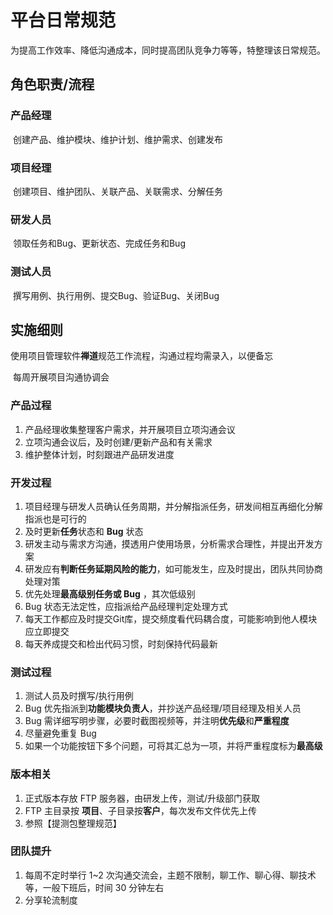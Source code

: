 # 平台日常规范

​	为提高工作效率、降低沟通成本，同时提高团队竞争力等等，特整理该日常规范。



## 角色职责/流程

### 产品经理

​	创建产品、维护模块、维护计划、维护需求、创建发布



### 项目经理

​	创建项目、维护团队、关联产品、关联需求、分解任务



### 研发人员

​	领取任务和Bug、更新状态、完成任务和Bug



### 测试人员

​	撰写用例、执行用例、提交Bug、验证Bug、关闭Bug



## 实施细则

​	使用项目管理软件**禅道**规范工作流程，沟通过程均需录入，以便备忘

​	每周开展项目沟通协调会



### 产品过程

1. 产品经理收集整理客户需求，并开展项目立项沟通会议
2. 立项沟通会议后，及时创建/更新产品和有关需求
3. 维护整体计划，时刻跟进产品研发进度



### 开发过程

1. 项目经理与研发人员确认任务周期，并分解指派任务，研发间相互再细化分解指派也是可行的
2. 及时更新**任务**状态和 **Bug** 状态
3. 研发主动与需求方沟通，摸透用户使用场景，分析需求合理性，并提出开发方案
4. 研发应有**判断任务延期风险的能力**，如可能发生，应及时提出，团队共同协商处理对策
5. 优先处理**最高级别任务或 Bug** ，其次低级别
6. Bug 状态无法定性，应指派给产品经理判定处理方式
7. 每天工作都应及时提交Git库，提交频度看代码耦合度，可能影响到他人模块应立即提交
8. 每天养成提交和检出代码习惯，时刻保持代码最新



### 测试过程

1. 测试人员及时撰写/执行用例
2. Bug 优先指派到**功能模块负责人**，并抄送产品经理/项目经理及相关人员
3. Bug 需详细写明步骤，必要时截图视频等，并注明**优先级**和**严重程度**
4. 尽量避免重复 Bug
5. 如果一个功能按钮下多个问题，可将其汇总为一项，并将严重程度标为**最高级**



### 版本相关

1. 正式版本存放 FTP 服务器，由研发上传，测试/升级部门获取
2. FTP 主目录按 **项目**、子目录按**客户**，每次发布文件优先上传
3. 参照【提测包整理规范】



### 团队提升

1. 每周不定时举行 1~2 次沟通交流会，主题不限制，聊工作、聊心得、聊技术等，一般下班后，时间 30 分钟左右
2. 分享轮流制度